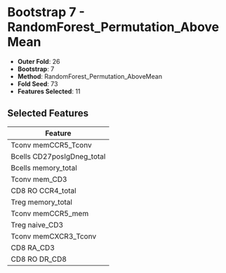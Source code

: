 # Bootstrap 7 - RandomForest_Permutation_AboveMean

- **Outer Fold**: 26
- **Bootstrap**: 7
- **Method**: RandomForest_Permutation_AboveMean
- **Fold Seed**: 73
- **Features Selected**: 11

## Selected Features

| Feature |
|---------|
| Tconv memCCR5_Tconv |
| Bcells CD27posIgDneg_total |
| Bcells memory_total |
| Tconv mem_CD3 |
| CD8 RO CCR4_total |
| Treg memory_total |
| Tconv memCCR5_mem |
| Treg naive_CD3 |
| Tconv memCXCR3_Tconv |
| CD8 RA_CD3 |
| CD8 RO DR_CD8 |
